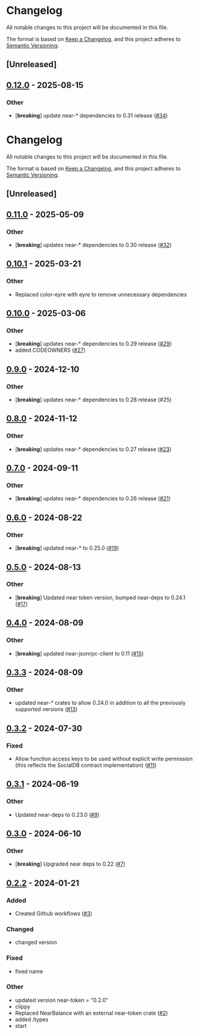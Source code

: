 # Changelog

All notable changes to this project will be documented in this file.

The format is based on [Keep a Changelog](https://keepachangelog.com/en/1.0.0/),
and this project adheres to [Semantic Versioning](https://semver.org/spec/v2.0.0.html).

## [Unreleased]

## [0.12.0](https://github.com/bos-cli-rs/near-socialdb-client-rs/compare/v0.11.0...v0.12.0) - 2025-08-15

### Other

- [**breaking**] update near-* dependencies to 0.31 release ([#34](https://github.com/bos-cli-rs/near-socialdb-client-rs/pull/34))
# Changelog
All notable changes to this project will be documented in this file.

The format is based on [Keep a Changelog](https://keepachangelog.com/en/1.0.0/),
and this project adheres to [Semantic Versioning](https://semver.org/spec/v2.0.0.html).

## [Unreleased]

## [0.11.0](https://github.com/bos-cli-rs/near-socialdb-client-rs/compare/v0.10.1...v0.11.0) - 2025-05-09

### Other

- [**breaking**] updates near-* dependencies to 0.30 release ([#32](https://github.com/bos-cli-rs/near-socialdb-client-rs/pull/32))

## [0.10.1](https://github.com/bos-cli-rs/near-socialdb-client-rs/compare/v0.10.0...v0.10.1) - 2025-03-21

### Other

- Replaced color-eyre with eyre to remove unnecessary dependencies

## [0.10.0](https://github.com/bos-cli-rs/near-socialdb-client-rs/compare/v0.9.0...v0.10.0) - 2025-03-06

### Other

- [**breaking**] updates near-* dependencies to 0.29 release ([#29](https://github.com/bos-cli-rs/near-socialdb-client-rs/pull/29))
- added CODEOWNERS ([#27](https://github.com/bos-cli-rs/near-socialdb-client-rs/pull/27))

## [0.9.0](https://github.com/bos-cli-rs/near-socialdb-client-rs/compare/v0.8.0...v0.9.0) - 2024-12-10

### Other

- [**breaking**] updates near-* dependencies to 0.28 release (#25)

## [0.8.0](https://github.com/bos-cli-rs/near-socialdb-client-rs/compare/v0.7.0...v0.8.0) - 2024-11-12

### Other

- [**breaking**] updates near-* dependencies to 0.27 release ([#23](https://github.com/bos-cli-rs/near-socialdb-client-rs/pull/23))

## [0.7.0](https://github.com/bos-cli-rs/near-socialdb-client-rs/compare/v0.6.0...v0.7.0) - 2024-09-11

### Other

- [**breaking**] updates near-* dependencies to 0.26 release ([#21](https://github.com/bos-cli-rs/near-socialdb-client-rs/pull/21))

## [0.6.0](https://github.com/bos-cli-rs/near-socialdb-client-rs/compare/v0.5.0...v0.6.0) - 2024-08-22

### Other
- [**breaking**] updated near-* to 0.25.0 ([#19](https://github.com/bos-cli-rs/near-socialdb-client-rs/pull/19))

## [0.5.0](https://github.com/bos-cli-rs/near-socialdb-client-rs/compare/v0.4.0...v0.5.0) - 2024-08-13

### Other
- [**breaking**] Updated near token version, bumped near-deps to 0.24.1 ([#17](https://github.com/bos-cli-rs/near-socialdb-client-rs/pull/17))

## [0.4.0](https://github.com/bos-cli-rs/near-socialdb-client-rs/compare/v0.3.3...v0.4.0) - 2024-08-09

### Other
- [**breaking**] updated near-jsonrpc-client to 0.11 ([#15](https://github.com/bos-cli-rs/near-socialdb-client-rs/pull/15))

## [0.3.3](https://github.com/bos-cli-rs/near-socialdb-client-rs/compare/v0.3.2...v0.3.3) - 2024-08-09

### Other
- updated near-* crates to allow 0.24.0 in addition to all the previously supported versions ([#13](https://github.com/bos-cli-rs/near-socialdb-client-rs/pull/13))

## [0.3.2](https://github.com/bos-cli-rs/near-socialdb-client-rs/compare/v0.3.1...v0.3.2) - 2024-07-30

### Fixed
- Allow function access keys to be used without explicit write permission (this reflects the SocialDB contract implementation) ([#11](https://github.com/bos-cli-rs/near-socialdb-client-rs/pull/11))

## [0.3.1](https://github.com/bos-cli-rs/near-socialdb-client-rs/compare/v0.3.0...v0.3.1) - 2024-06-19

### Other
- Updated near-deps to 0.23.0 ([#9](https://github.com/bos-cli-rs/near-socialdb-client-rs/pull/9))

## [0.3.0](https://github.com/bos-cli-rs/near-socialdb-client-rs/compare/v0.2.2...v0.3.0) - 2024-06-10

### Other
- [**breaking**] Upgraded near deps to 0.22 ([#7](https://github.com/bos-cli-rs/near-socialdb-client-rs/pull/7))

## [0.2.2](https://github.com/bos-cli-rs/near-socialdb-client-rs/compare/v0.2.1...v0.2.2) - 2024-01-21

### Added
- Created Github workflows ([#3](https://github.com/bos-cli-rs/near-socialdb-client-rs/pull/3))

### Changed
- changed version

### Fixed
- fixed name

### Other
- updated version near-token = "0.2.0"
- clippy
- Replaced NearBalance with an external near-token crate ([#2](https://github.com/bos-cli-rs/near-socialdb-client-rs/pull/2))
- added /types
- start
